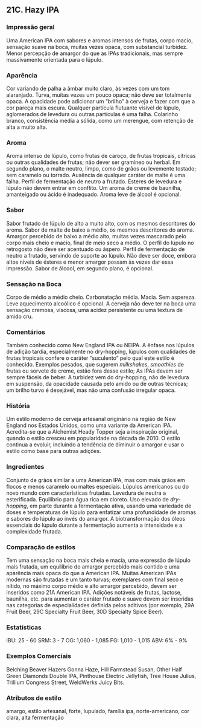 ## 21C. Hazy IPA

### Impressão geral

Uma American IPA com sabores e aromas intensos de frutas, corpo macio, sensação suave na boca, muitas vezes opaca, com substancial turbidez. Menor percepção de amargor do que as IPAs tradicionais, mas sempre massivamente orientada para o lúpulo.

### Aparência

Cor variando de palha a âmbar muito claro, às vezes com um tom alaranjado. Turva, muitas vezes um pouco opaca; não deve ser totalmente opaca. A opacidade pode adicionar um “brilho” à cerveja e fazer com que a cor pareça mais escura. Qualquer partícula flutuante visível de lúpulo, aglomerados de levedura ou outras partículas é uma falha. Colarinho branco, consistência média a sólida, como um merengue, com retenção de alta a muito alta.

### Aroma

Aroma intenso de lúpulo, como frutas de caroço, de frutas tropicais, cítricas ou outras qualidades de frutas; não dever ser gramíneo ou herbal. Em segundo plano, o malte neutro, limpo, como de grãos ou levemente tostado; sem caramelo ou torrado. Ausência de qualquer caráter de malte é uma falha. Perfil de fermentação de neutro a frutado. Ésteres de levedura e lúpulo não devem entrar em conflito. Um aroma de creme de baunilha, amanteigado ou ácido é inadequado. Aroma leve de álcool é opcional.

### Sabor

Sabor frutado de lúpulo de alto a muito alto, com os mesmos descritores do aroma. Sabor de malte de baixo a médio, os mesmos descritores do aroma. Amargor percebido de baixo a médio alto, muitas vezes mascarado pelo corpo mais cheio e macio, final de meio seco a médio. O perfil do lúpulo no retrogosto não deve ser acentuado ou áspero. Perfil de fermentação de neutro a frutado, servindo de suporte ao lúpulo. Não deve ser doce, embora altos níveis de ésteres e menor amargor possam às vezes dar essa impressão. Sabor de álcool, em segundo plano, é opcional.

### Sensação na Boca

Corpo de médio a médio cheio. Carbonatação média. Macia. Sem aspereza. Leve aquecimento alcoólico é opcional. A cerveja não deve ter na boca uma sensação cremosa, viscosa, uma acidez persistente ou uma textura de amido cru.

### Comentários

Também conhecido como New England IPA ou NEIPA. A ênfase nos lúpulos de adição tardia, especialmente no dry-hopping, lúpulos com qualidades de frutas tropicais confere o caráter “suculento” pelo qual este estilo é conhecido. Exemplos pesados, que sugerem *milkshakes*, *smoothies* de frutas ou sorvete de creme, estão fora desse estilo; As IPAs devem ser sempre fáceis de beber. A turbidez vem do dry-hopping, não de levedura em suspensão, da opacidade causada pelo amido ou de outras técnicas; um brilho turvo é desejável, mas não uma confusão irregular opaca.

### História

Um estilo moderno de cerveja artesanal originário na região de New England nos Estados Unidos, como uma variante da American IPA. Acredita-se que a Alchemist Heady Topper seja a inspiração original, quando o estilo cresceu em popularidade na década de 2010. O estilo continua a evoluir, incluindo a tendência de diminuir o amargor e usar o estilo como base para outras adições.

### Ingredientes

Conjunto de grãos similar a uma American IPA, mas com mais grãos em flocos e menos caramelo ou maltes especiais. Lúpulos americanos ou do novo mundo com características frutadas. Levedura de neutra a esterificada. Equilíbrio para água rica em cloreto. Uso elevado de *dry-hopping*, em parte durante a fermentação ativa, usando uma variedade de doses e temperaturas de lúpulo para enfatizar uma profundidade de aromas e sabores do lúpulo ao invés do amargor. A biotransformação dos óleos essenciais do lúpulo durante a fermentação aumenta a intensidade e a complexidade frutada.

### Comparação de estilos

Tem uma sensação na boca mais cheia e macia, uma expressão de lúpulo mais frutada, um equilíbrio do amargor percebido mais contido e uma aparência mais opaca do que a American IPA. Muitas American IPAs modernas são frutadas e um tanto turvas; exemplares com final seco e nítido, no máximo corpo médio e alto amargor percebido, devem ser inseridos como 21A American IPA. Adições notáveis de frutas, lactose, baunilha, etc. para aumentar o caráter frutado e suave devem ser inseridas nas categorias de especialidades definida pelos aditivos (por exemplo, 29A Fruit Beer, 29C Specialty Fruit Beer, 30D Specialty Spice Beer).

### Estatísticas

IBU: 25 - 60
SRM: 3 - 7
OG: 1,060 - 1,085
FG: 1,010 - 1,015
ABV: 6% - 9%

### Exemplos Comerciais

Belching Beaver Hazers Gonna Haze, Hill Farmstead Susan, Other Half Green Diamonds Double IPA, Pinthouse Electric Jellyfish, Tree House Julius, Trillium Congress Street, WeldWerks Juicy Bits.

### Atributos de estilo

amargo, estilo artesanal, forte, lupulado, família ipa, norte-americano, cor clara, alta fermentação
